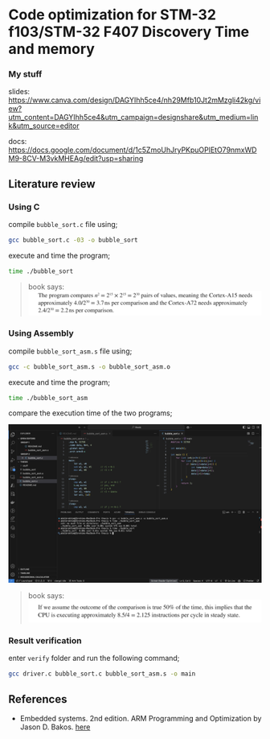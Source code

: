 # Code optimization for STM-32 f103/STM-32 F407 Discovery Time and memory

### My stuff

slides: https://www.canva.com/design/DAGYIhh5ce4/nh29Mfb10Jt2mMzgli42kg/view?utm_content=DAGYIhh5ce4&utm_campaign=designshare&utm_medium=link&utm_source=editor

docs: https://docs.google.com/document/d/1c5ZmoUhJryPKpuOPlEtO79nmxWDM9-8CV-M3vkMHEAg/edit?usp=sharing

## Literature review

### Using C

compile `bubble_sort.c` file using; 

```bash
gcc bubble_sort.c -03 -o bubble_sort
```

execute and time the program;

```bash
time ./bubble_sort
```

> book says:
![execute-time](stuff/execute-time.png)

### Using Assembly

compile `bubble_sort_asm.s` file using; 

```bash
gcc -c bubble_sort_asm.s -o bubble_sort_asm.o 
```

execute and time the program;

```bash
time ./bubble_sort_asm
```

compare the execution time of the two programs;

![execute-time-c-asm](stuff/execute-time-c-asm.png)

> book says:
![execute-time-c-asm-book](stuff/execute-time-c-asm-book.png)

### Result verification

enter `verify` folder and run the following command;
    
```bash
gcc driver.c bubble_sort.c bubble_sort_asm.s -o main
```

## References

- Embedded systems. 2nd edition. ARM Programming and Optimization by Jason D. Bakos. [here](https://books.google.co.uz/books?hl=en&lr=&id=NFLSEAAAQBAJ&oi=fnd&pg=PP1&dq=code+optimization+in+embedded+systems+ARM+Cortex-M+microcontrollers&ots=T3i_rewRb5&sig=8zz_aNTTMfCUmMFtyiUifn3w6i0&redir_esc=y#v=onepage&q&f=false)


